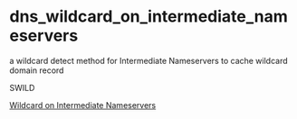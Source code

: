 # dns_wildcard_on_intermediate_nameservers
a wildcard detect method for Intermediate Nameservers to cache wildcard domain record

SWILD


[Wildcard on Intermediate Nameservers](draft.txt)
